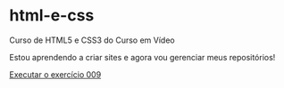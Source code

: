 # html-e-css
 Curso de HTML5 e CSS3 do Curso em Vídeo

Estou aprendendo a criar sites e agora vou gerenciar meus repositórios!

<a href="https://https://beto0606.github.io/html-e-css/ex009/index.html">Executar o exercício 009</a>